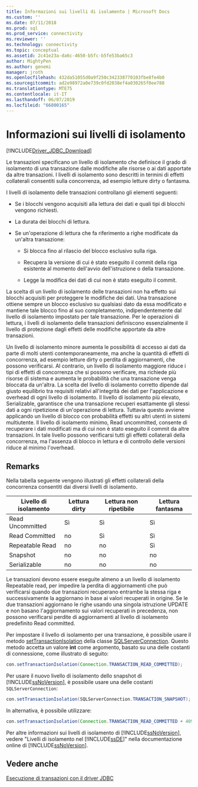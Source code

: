 ```yaml
---
title: Informazioni sui livelli di isolamento | Microsoft Docs
ms.custom: ''
ms.date: 07/11/2018
ms.prod: sql
ms.prod_service: connectivity
ms.reviewer: ''
ms.technology: connectivity
ms.topic: conceptual
ms.assetid: 2c41e23a-da6c-4650-b5fc-b5fe53ba65c3
author: MightyPen
ms.author: genemi
manager: jroth
ms.openlocfilehash: 432da51055d0a9f250c342338770103fbe8fe4b0
ms.sourcegitcommit: ad2e98972a0e739c0fd2038ef4a030265f0ee788
ms.translationtype: MTE75
ms.contentlocale: it-IT
ms.lasthandoff: 06/07/2019
ms.locfileid: "66800165"
---
```

# <a name="understanding-isolation-levels"></a>Informazioni sui livelli di isolamento

[!INCLUDE[Driver_JDBC_Download](../../includes/driver_jdbc_download.md)]

Le transazioni specificano un livello di isolamento che definisce il grado di isolamento di una transazione dalle modifiche alle risorse o ai dati apportate da altre transazioni. I livelli di isolamento sono descritti in termini di effetti collaterali consentiti sulla concorrenza, ad esempio letture dirty o fantasma.  
  
I livelli di isolamento delle transazioni controllano gli elementi seguenti:  
  
- Se i blocchi vengono acquisiti alla lettura dei dati e quali tipi di blocchi vengono richiesti.  
  
- La durata dei blocchi di lettura.  
  
- Se un'operazione di lettura che fa riferimento a righe modificate da un'altra transazione:  
  
  - Si blocca fino al rilascio del blocco esclusivo sulla riga.  
  
  - Recupera la versione di cui è stato eseguito il commit della riga esistente al momento dell'avvio dell'istruzione o della transazione.  
  
  - Legge la modifica dei dati di cui non è stato eseguito il commit.  

La scelta di un livello di isolamento delle transazioni non ha effetto sui blocchi acquisiti per proteggere le modifiche dei dati. Una transazione ottiene sempre un blocco esclusivo su qualsiasi dato da essa modificato e mantiene tale blocco fino al suo completamento, indipendentemente dal livello di isolamento impostato per tale transazione. Per le operazioni di lettura, i livelli di isolamento delle transazioni definiscono essenzialmente il livello di protezione dagli effetti delle modifiche apportate da altre transazioni.  
  
Un livello di isolamento minore aumenta le possibilità di accesso ai dati da parte di molti utenti contemporaneamente, ma anche la quantità di effetti di concorrenza, ad esempio letture dirty o perdita di aggiornamenti, che possono verificarsi. Al contrario, un livello di isolamento maggiore riduce i tipi di effetti di concorrenza che si possono verificare, ma richiede più risorse di sistema e aumenta le probabilità che una transazione venga bloccata da un'altra. La scelta del livello di isolamento corretto dipende dal giusto equilibrio tra requisiti relativi all'integrità dei dati per l'applicazione e overhead di ogni livello di isolamento. Il livello di isolamento più elevato, Serializable, garantisce che una transazione recuperi esattamente gli stessi dati a ogni ripetizione di un'operazione di lettura. Tuttavia questo avviene applicando un livello di blocco con probabilità effetti su altri utenti in sistemi multiutente. Il livello di isolamento minimo, Read uncommitted, consente di recuperare i dati modificati ma di cui non è stato eseguito il commit da altre transazioni. In tale livello possono verificarsi tutti gli effetti collaterali della concorrenza, ma l'assenza di blocco in lettura e di controllo delle versioni riduce al minimo l'overhead.  

## <a name="remarks"></a>Remarks

 Nella tabella seguente vengono illustrati gli effetti collaterali della concorrenza consentiti dai diversi livelli di isolamento.  
  
| Livello di isolamento  | Lettura dirty | Lettura non ripetibile | Lettura fantasma |
| ---------------- | ---------- | ------------------- | ------- |
| Read Uncommitted | Sì        | Sì                 | Sì     |
| Read Committed   | no         | Sì                 | Sì     |
| Repeatable Read  | no         | no                  | Sì     |
| Snapshot         | no         | no                  | no      |
| Serializable     | no         | no                  | no      |
  
Le transazioni devono essere eseguite almeno a un livello di isolamento Repeatable read, per impedire la perdita di aggiornamenti che può verificarsi quando due transazioni recuperano entrambe la stessa riga e successivamente la aggiornano in base ai valori recuperati in origine. Se le due transazioni aggiornano le righe usando una singola istruzione UPDATE e non basano l'aggiornamento sui valori recuperati in precedenza, non possono verificarsi perdite di aggiornamenti al livello di isolamento predefinito Read committed.  

Per impostare il livello di isolamento per una transazione, è possibile usare il metodo [setTransactionIsolation](../../connect/jdbc/reference/settransactionisolation-method-sqlserverconnection.md) della classe [SQLServerConnection](../../connect/jdbc/reference/sqlserverconnection-class.md). Questo metodo accetta un valore **int** come argomento, basato su una delle costanti di connessione, come illustrato di seguito:  

```java
con.setTransactionIsolation(Connection.TRANSACTION_READ_COMMITTED);  
```

Per usare il nuovo livello di isolamento dello snapshot di [!INCLUDE[ssNoVersion](../../includes/ssnoversion-md.md)], è possibile usare una delle costanti `SQLServerConnection`:  

```java
con.setTransactionIsolation(SQLServerConnection.TRANSACTION_SNAPSHOT);  
```

In alternativa, è possibile utilizzare:  

```java
con.setTransactionIsolation(Connection.TRANSACTION_READ_COMMITTED + 4094);  
```

Per altre informazioni sui livelli di isolamento di [!INCLUDE[ssNoVersion](../../includes/ssnoversion-md.md)], vedere "Livelli di isolamento nel [!INCLUDE[ssDE](../../includes/ssde_md.md)]" nella documentazione online di [!INCLUDE[ssNoVersion](../../includes/ssnoversion-md.md)].  

## <a name="see-also"></a>Vedere anche

[Esecuzione di transazioni con il driver JDBC](../../connect/jdbc/performing-transactions-with-the-jdbc-driver.md)  
